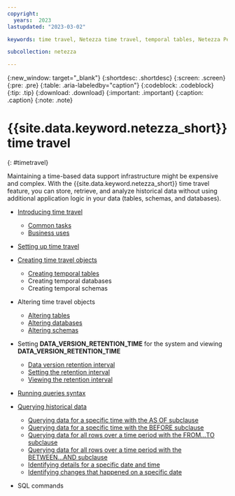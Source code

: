 ```yaml
---
copyright:
  years:  2023
lastupdated: "2023-03-02"

keywords: time travel, Netezza time travel, temporal tables, Netezza Performance Server time travel, retention interval, retention time interval, enabling time travel, disabling time travel

subcollection: netezza

---
```


{:new_window: target="_blank"}
{:shortdesc: .shortdesc}
{:screen: .screen}
{:pre: .pre}
{:table: .aria-labeledby="caption"}
{:codeblock: .codeblock}
{:tip: .tip}
{:download: .download}
{:important: .important}
{:caption: .caption}
{:note: .note}

# {{site.data.keyword.netezza_short}} time travel
{: #timetravel}

Maintaining a time-based data support infrastructure might be expensive and complex. With the {{site.data.keyword.netezza_short}} time travel feature, you can store, retrieve, and analyze historical data without using additional application logic in your data (tables, schemas, and databases).

- [Introducing time travel](/docs/netezza?topic=netezza-introducing_tt)
    - [Common tasks](/docs/netezza?topic=netezza-introducing_tt#commontasks_tt)
    - [Business uses](https://test.cloud.ibm.com/docs/netezza?topic=netezza-introducing_tt#uses_tt)

- [Setting up time travel](/docs/netezza?topic=netezza-enablingdisabling_tt)

- [Creating time travel objects](/docs/netezza?topic=netezza-temporaltables_tt)
    - [Creating temporal tables](/docs/netezza?topic=netezza-temporaltables_tt#creatingtemporaltables_tt)
    - Creating temporal databases
    - Creating temporal schemas

- Altering time travel objects
    - [Altering tables](/docs/netezza?topic=netezza-alteringobjects_tt#alterdb_tt)
    - [Altering databases](/docs/netezza?topic=netezza-alteringobjects_tt#alterdb_tt)
    - [Altering schemas](/docs/netezza?topic=netezza-alteringobjects_tt#alteringschemas_tt)

- Setting **DATA_VERSION_RETENTION_TIME** for the system and viewing **DATA_VERSION_RETENTION_TIME**
    - [Data version retention interval](/docs/netezza?topic=netezza-dataretentioninterval_tt#dataretentionintervaldef_tt)
    - [Setting the retention interval](/docs/netezza?topic=netezza-dataretentioninterval_tt#settingretentioninterval_tt)
    - [Viewing the retention interval](/docs/netezza?topic=netezza-dataretentioninterval_tt#viewretentioninterval_tt)

- [Running queries syntax](/docs/netezza?topic=netezza-runningqueries_tt)

- [Querying historical data](/docs/netezza?topic=netezza-queryingdata_tt)
   - [Querying data for a specific time with the AS OF subclause](/docs/netezza?topic=netezza-queryingdata_tt#queryasof_tt)
   - [Querying data for a specific time with the BEFORE subclause](/docs/netezza?topic=netezza-queryingdata_tt#querybefore_tt)
   - [Querying data for all rows over a time period with the FROM...TO subclause](/docs/netezza?topic=netezza-queryingdata_tt#fromto_tt)
   - [Querying data for all rows over a time period with the BETWEEN...AND subclause](/docs/netezza?topic=netezza-queryingdata_tt#betweenand_tt)
   - [Identifying details for a specific date and time](/docs/netezza?topic=netezza-queryingdata_tt#detailsdatetime_tt)
   - [Identifying changes that happened on a specific date](/docs/netezza?topic=netezza-queryingdata_tt#changesdate_tt)

- SQL commands
